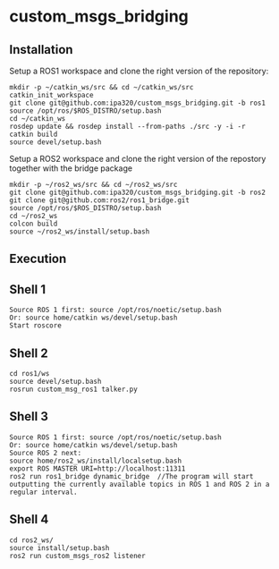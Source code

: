 # custom_msgs_bridging

## Installation

Setup a ROS1 workspace and clone the right version of the repository:
```
mkdir -p ~/catkin_ws/src && cd ~/catkin_ws/src
catkin_init_workspace
git clone git@github.com:ipa320/custom_msgs_bridging.git -b ros1
source /opt/ros/$ROS_DISTRO/setup.bash
cd ~/catkin_ws
rosdep update && rosdep install --from-paths ./src -y -i -r
catkin build
source devel/setup.bash
```

Setup a ROS2 workspace and clone the right version of the repostory together with the bridge package
```
mkdir -p ~/ros2_ws/src && cd ~/ros2_ws/src
git clone git@github.com:ipa320/custom_msgs_bridging.git -b ros2
git clone git@github.com:ros2/ros1_bridge.git
source /opt/ros/$ROS_DISTRO/setup.bash
cd ~/ros2_ws
colcon build
source ~/ros2_ws/install/setup.bash
```

## Execution

## Shell 1
```
Source ROS 1 first: source /opt/ros/noetic/setup.bash
Or: source home/catkin ws/devel/setup.bash
Start roscore
```

## Shell 2
```
cd ros1/ws
source devel/setup.bash
rosrun custom_msg_ros1 talker.py
```

## Shell 3
```
Source ROS 1 first: source /opt/ros/noetic/setup.bash
Or: source home/catkin ws/devel/setup.bash
Source ROS 2 next:
source home/ros2_ws/install/localsetup.bash
export ROS MASTER URI=http://localhost:11311
ros2 run ros1_bridge dynamic_bridge  //The program will start outputting the currently available topics in ROS 1 and ROS 2 in a regular interval.
```

## Shell 4
```
cd ros2_ws/
source install/setup.bash
ros2 run custom_msgs_ros2 listener
```
